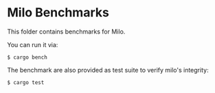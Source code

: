 # Milo Benchmarks

This folder contains benchmarks for Milo.

You can run it via:

```shell
$ cargo bench
```

The benchmark are also provided as test suite to verify milo's integrity:

```shell
$ cargo test
```
